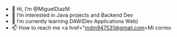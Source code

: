 - 👋 Hi, I’m @MiguelDiazM
- 👀 I’m interested in Java projects and Backend Dev
- 🌱 I’m currently learning DAW(Dev Applications Web)
- 📫 How to reach me <a href="mdm947531@gmail.com>Mi correo</a>
